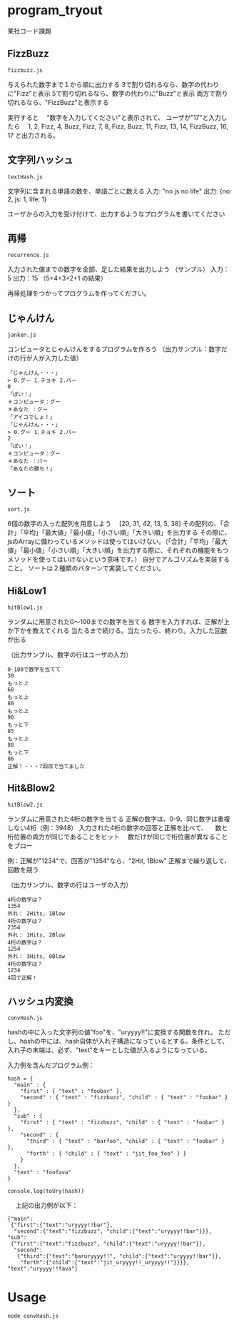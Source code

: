 # program_tryout
某社コード課題

## FizzBuzz
`fizzbuzz.js`

与えられた数字まで１から順に出力する
3で割り切れるなら、数字の代わりに"Fizz"と表示
5で割り切れるなら、数字の代わりに"Buzz"と表示
両方で割り切れるなら、"FizzBuzz"と表示する

実行すると
　"数字を入力してください"と表示されて、
ユーザが”17”と入力したら
　1, 2, Fizz, 4, Buzz, Fizz, 7, 8, Fizz, Buzz, 11, Fizz, 13, 14, FizzBuzz, 16, 17
と出力される。

## 文字列ハッシュ
`textHash.js`

文字列に含まれる単語の数を、単語ごとに数える
入力: "no js no life"
出力: {no: 2, js: 1, life: 1}

ユーザからの入力を受け付けて、出力するようなプログラムを書いてください

## 再帰
`recurrence.js`

入力された値までの数字を全部、足した結果を出力しよう
（サンプル）
入力：5
出力：15 （5+4+3+2+1 の結果）

再帰処理をつかってプログラムを作ってください。

## じゃんけん
`janken.js`

コンピュータとじゃんけんをするプログラムを作ろう
（出力サンプル：数字だけの行が人が入力した値）

```
「じゃんけん・・・」
> 0.グー 1.チョキ 2.パー
0
「ぽい！」
＊コンピュータ：グー
＊あなた ：グー
「アイコでしょ！」
「じゃんけん・・・」
> 0.グー 1.チョキ 2.パー
2
「ぽい！」
＊コンピュータ：グー
＊あなた ：パー
「あなたの勝ち！」
```

## ソート
`sort.js`

6個の数字の入った配列を用意しよう
　[20, 31, 42, 13, 5, 38]
その配列の、「合計」「平均」「最大値」「最小値」「小さい順」「大きい順」を出力する
その際に、jsのArrayに備わっているメソッドは使ってはいけない。（「合計」「平均」「最大値」「最小値」「小さい順」「大きい順」を出力する際に、それぞれの機能をもつメソッドを使ってはいけないという意味です。）
自分でアルゴリズムを実装すること。
ソートは２種類のパターンで実装してください。

## Hi&Low1
`hitBlow1.js`

ランダムに用意された0〜100までの数字を当てる
数字を入力すれば、正解が上か下かを教えてくれる
当たるまで続ける。当たったら、終わり。入力した回数が出る

（出力サンプル、数字の行はユーザの入力）

```
0-100で数字を当てて
30
もっと上
60
もっと上
80
もっと上
90
もっと下
85
もっと上
88
もっと下
86
正解！・・・7回目で当てました
```

## Hit&Blow2
`hitBlow2.js`

ランダムに用意された4桁の数字を当てる
正解の数字は、0-9、同じ数字は重複しない4桁（例：3948）
入力された4桁の数字の回答と正解を比べて、
　数と桁位置の両方が同じであることをヒット
　数だけが同じで桁位置が異なることをブロー

例：正解が"1234"で、回答が"1354"なら、"2Hit, 1Blow"
正解まで繰り返して、回数を競う

（出力サンプル、数字の行はユーザの入力）

```
4桁の数字は？
1354
外れ： 2Hits, 1Blow
4桁の数字は？
2354
外れ： 1Hits, 2Blow
4桁の数字は？
1254
外れ： 3Hits, 0Blow
4桁の数字は？
1234
4回で正解！
```

## ハッシュ内変換
`convHash.js`

hashの中に入った文字列の値"foo"を、"uryyyy!!"に変換する関数を作れ。
ただし、hashの中には、hash自体が入れ子構造になっているとする。条件として、入れ子の末端は、必ず、"text"をキーとした値が入るようになっている。

入力例を含んだプログラム例：
```
hash = {
  "main" : {
    "first" : { "text" : "foobar" },
    "second" : { "text" : "fizzbuzz", "child" : { "text" : "foobar" } }
  },
  "sub" : {
    "first" : { "text" : "fizzbuzz", "child" : { "text" : "foobar" } },
    "second" : {
      "third" : { "text" : "barfoo", "child" : { "text" : "foobar" } },
      "forth" : { "child" : { "text" : "jit_foo_foo" } }
    }
  },
  "text" : "foofava"
}

console.log(toUry(hash))
```
　
上記の出力例が以下：

```
{"main":
 {"first":{"text":"uryyyy!!bar"},
  "second":{"text":"fizzbuzz", "child":{"text":"uryyyy!!bar"}}},
"sub":
 {"first":{"text":"fizzbuzz", "child":{"text":"uryyyy!!bar"}},
  "second":
   {"third":{"text":"baruryyyy!!", "child":{"text":"uryyyy!!bar"}},
    "forth":{"child":{"text":"jit_uryyyy!!_uryyyy!!"}}}},
"text":"uryyyy!!fava"}
```

# Usage
```
node convHash.js
```